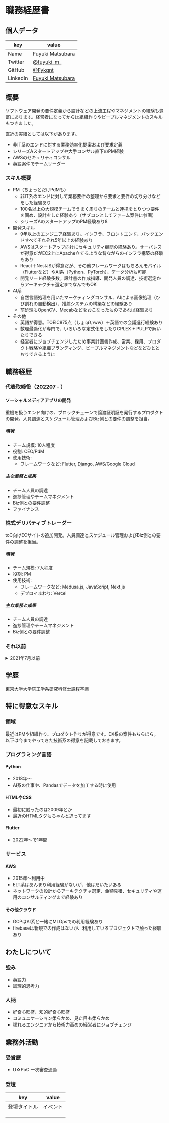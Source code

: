 # 職務経歴書

## 個人データ

|key|value|
|---|---|
| Name | Fuyuki Matsubara |
| Twitter | [@fuyuki_m_](https://x.com/fuyuki_m_) 
| GitHub | [@Fykqnt](https://github.com/Fykqnt) |
| LinkedIn | [Fuyuki Matsubara](https://www.linkedin.com/in/fuyuki-matsubara-0a64301ab/) |

## 概要

ソフトウェア開発の要件定義から設計などの上流工程やマネジメントの経験も豊富にあります。経営者になってからは組織作りやピープルマネジメントのスキルもつきました。

直近の実績としては以下があります。

- 非IT系のエンドに対する業務効率化提案および要求定義
- シリーズAスタートアップや大手コンサル直下のPM経験
- AWSのセキュリティコンサル
- 英語案件でチームリーダー

### スキル概要
- PM（ちょっとだけPdMも）
  - 非IT系のエンドに対して業務要件の整理から要求と要件の切り分けなどをした経験あり
  - 100名以上の大規模チームでうまく周りのチームと連携をとりつつ要件を固め、設計をした経験あり（サブコンとしてファーム案件に参画）
  - シリーズAのスタートアップのPM経験ありß
- 開発スキル
  - 9年以上のエンジニア経験あり。インフラ、フロントエンド、バックエンドすべてそれぞれ5年以上の経験あり
  - AWSはスタートアップ向けにセキュリティ顧問の経験あり。サーバレスが得意だがEC2上にApache立てるような昔ながらのインフラ構築の経験もあり
  - React＋NestJSが得意だが、その他フレームワークはもちろんモバイル（Flutterなど）やAI系（Python、PyTorch）、データ分析も可能
  - 開発リード経験多数。設計書の作成指導、開発人員の調達、技術選定からアーキテクチャ選定までなんでもOK
- AI系
  - 自然言語処理を用いたマーケティングコンサル、AIによる画像処理（ひび割れの自動検出）、推薦システムの構築などの経験あり
  - 前処理もOpenCV、Mecabなどをおこなったものであれば経験あり
- その他
  - 英語が得意。TOEIC875点（しょぼいww）＋英語での会議進行経験あり
  - 数理最適化が専門で、いろいろな定式化をしたりCPLEX + PULPで解いたりできる
  - 経営者にジョブチェンジしたため事業計画書作成、営業、採用、プロダクト戦略や組織ブランディング、ピープルマネジメントなどなどひととおりできるように

## 職務経歴

### 代表取締役（202207 - ）

#### ソーシャルメディアアプリの開発
重機を扱うエンド向けの、ブロックチェーンで譲渡証明証を発行するプロダクトの開発。人員調達とスケジュール管理およびBiz側との要件の調整を担当。

##### 環境
- チーム規模: 10人程度
- 役割: CEO/PdM
- 使用技術:
  - フレームワークなど: Flutter, Django, AWS/Google Cloud

##### 主な業務と成果
- チーム人員の調達
- 進捗管理やチームマネジメント
- Biz側との要件調整
- ファイナンス

### 株式デリバティブトレーダー
toC向けECサイトの追加開発。人員調達とスケジュール管理およびBiz側との要件の調整を担当。

##### 環境
- チーム規模: 7人程度
- 役割: PM
- 使用技術:
  - フレームワークなど: Medusa.js, JavaScript, Next.js
  - デプロイまわり: Vercel

##### 主な業務と成果
- チーム人員の調達
- 進捗管理やチームマネジメント
- Biz側との要件調整




### それ以前
<details>
<summary>2021年7月以前</summary>

### クックパッド
- 大量の行動ログデータを用いた大手レシピサービス会社の行動分析
  - 分析設計（仮説構築、推薦アルゴリズムを皮革検討しモデル選定、ABテスト設計）
  - 実装（アプリにABテストの実装）
  - 資料作成（結果を解釈し、グラフを用いて経営陣説明用の資料作成）

### 感性AI株式会社
- 大学知財を用いた、オノマトペと画像を入力すると画像の質感がオノマトペに応じて変化するアプリの開発
  - 企画（作成するアプリの決定、競合分析）、要件定義（顧客折衝、機械学習エンジニアと質感変換のモデル検討、機能整理、画面設計）、開発チームリーダー、インフラ設計/構築（AWSでSQSを用いた非同期処理）を担当
  - Python（PyTorch）、 AWSを使用
- 医療系大学向けの問診票スマートフォンアプリの開発・保守
  - 要件定義（顧客折衝、機能整理、画面設計）、実装/保守を担当
  - Swiftを使用
- 食品会社向けに自然言語処理を用いて売れる商品名のコンサルティング
  - 顧客折衝、分析設計、データ分析などを担当
  - Python、 Mecab、 Gensimを使用
- 大学知財を用いた言葉から色を出すWebアプリの企画・開発
  - 企画、要件定義〜開発まるっと担当
  - Python、 React、 AWSを使用

### 株式会社イノヴァストラクチャー
- 弁護士向け業務管理Webアプリの企画・新規開発
  - 企画（作成するアプリの決定、競合分析）、要件定義（顧客折衝、機能整理、画面設計）、Web開発主担当（インフラ構築含む）、VC向けプレゼン・営業を担当
  - Ruby on Rails、 AWSを使用
- エンタメ業界向けにデータから映画の需要予測
  - 状況分析、変数選定、評価項目設定、資料作成を担当
  - PythonとTableauを使用

### 株式会社ユニシード
- toB向けの予約管理システム（予約管理、予約登録、検索）の開発
  - コーディングと詳細設計を担当
  - CakePHPとJavaScriptを使用

### 株式会社バーネット
- toC向けの塾のドリルシステム（生徒管理、問題進捗管理、モバイル連携）の開発
  - コーディングを担当
  - Ruby on Rails、 JavaScriptを使用
- 物流倉庫向けシステムの改修
  - コードからUMLを起こすのとコーディングを担当
  - Halft、 Javaなどを使用

### 副業
- ニュース配信アプリのMLOps
  - MLエンジニアがモデルををローカルで変更した際に自動的に過去のデータセットで学習し、精度評価を行い、精度が閾値以上だったらクラウド上のモデルも更新されるという仕組みをGCPのVertex AI等を用いて構築
  - MLエンジニアとWebエンジニアのチームが分かれていたため、MLとWeb開発の両方の知見を生かしてモデルの自動デプロイを構築（kubernates使用）
- アメリカの大学と協力したゼネコン向けヒビ割れ判定システムの構築
  - データ前処理（画像処理の専門家と適切な前処理の探索）、OpenCV使用
  - ヒビ割れ検知のモデル実装（Keras、 PyTorch）
  - AIののシステム導入における業務システムの設計（VB.NET）
- TV資料率解析のWebアプリ（TV資料率解析ダッシュボード、検索）の改修
  - 要件定義（改修内容のとりまとめ、機能整理、画面仕様作成）、Web開発主担当
  - Ruby on Railsを使用

</details>

## 学歴

東京大学大学院工学系研究科修士課程卒業

## 特に得意なスキル

### 領域
最近はPMや組織作り、プロダクト作りが得意です。DX系の案件もちらほら。
以下は今までやってきた技術系の得意を記載しておきます。

### プログラミング言語

#### Python
- 2018年〜
- AI系の仕事や、Pandasでデータを加工する時に使用

#### HTMLやCSS
- 最初に触ったのは2009年とか
- 最近のHTMLタグもちゃんと追ってます

#### Flutter
- 2022年〜で1年間

### サービス

#### AWS
- 2015年〜利用中
- ELT系はあんまり利用経験がないが、他はだいたいある
- ネットワークの設計からアーキテクチャ選定、金額見積、セキュリティや運用のコンサルティングまで経験あり

#### その他クラウド
- GCPはAI系と一緒にMLOpsでの利用経験あり
- firebaseは新規での作成はないが、利用しているプロジェクトで触った経験あり

## わたしについて

### 強み
- 英語力
- 論理的思考力

### 人柄
- 好奇心旺盛、知的好奇心旺盛
- コミュニケーション柔らかめ、見た目も柔らかめ
- 喋れるエンジニアから技術力高めの経営者にジョブチェンジ

## 業務外活動



### 受賞歴
- U☆PoC ⼀次審査通過

### 登壇
|key|value|
|---|---|
| 登壇タイトル | イベント |
|  | | 
| | |
|  | |
